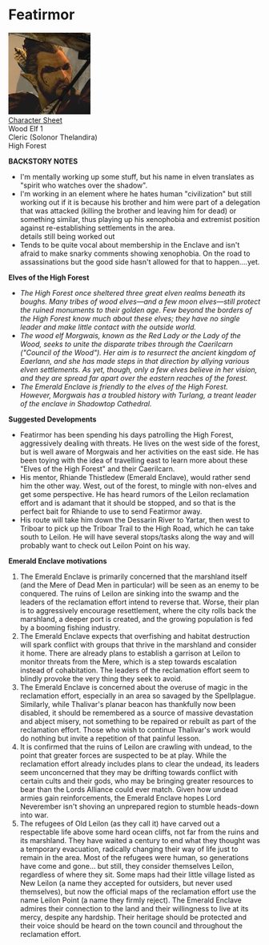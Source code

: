 # Featirmor

[![](images/1581111423-80142407[1].jpeg)  
Character Sheet](https://www.dndbeyond.com/characters/80142407/eMxUt4)  
Wood Elf 1  
Cleric (Solonor Thelandira)  
High Forest  

**BACKSTORY NOTES**  
- I'm mentally working up some  stuff, but his name in elven translates as "spirit who watches over the shadow".  
- I'm working in an element where he hates human "civilization" but still working out if it is because his brother and him were part of a delegation that was attacked (killing the brother and leaving him for dead) or something similar, thus playing up his xenophobia and extremist position against re-establishing settlements in the area.  
details still being worked out  
- Tends to be quite vocal about membership in the Enclave and isn't afraid to make snarky comments showing xenophobia. On the road to assassinations but the good side hasn't allowed for that to happen....yet.  

**Elves of the High Forest**  
- _The High Forest once sheltered three great elven realms beneath its boughs. Many tribes of wood elves—and a few moon elves—still protect the ruined monuments to their golden age. Few beyond the borders of the High Forest know much about these elves; they have no single leader and make little contact with the outside world._  
- _The wood elf Morgwais, known as the Red Lady or the Lady of the Wood, seeks to unite the disparate tribes through the Caerilcarn ("Council of the Wood"). Her aim is to resurrect the ancient kingdom of Eaerlann, and she has made steps in that direction by allying various elven settlements. As yet, though, only a few elves believe in her vision, and they are spread far apart over the eastern reaches of the forest._  
- _The Emerald Enclave is friendly to the elves of the High Forest. However, Morgwais has a troubled history with Turlang, a treant leader of the enclave in Shadowtop Cathedral._  

**Suggested Developments**
- Featirmor has been spending his days patrolling the High Forest, aggressively dealing with threats. He lives on the west side of the forest, but is well aware of Morgwais and her activities on the east side. He has been toying with the idea of travelling east to learn more about these "Elves of the High Forest" and their Caerilcarn.
- His mentor, Rhiande Thistledew (Emerald Enclave), would rather send him the other way. West, out of the forest, to mingle with non-elves and get some perspective. He has heard rumors of the Leilon reclamation effort and is adamant that it should be stopped, and so that is the perfect bait for Rhiande to use to send Featirmor away.
- His route will take him down the Dessarin River to Yartar, then west to Triboar to pick up the Triboar Trail to the High Road, which he can take south to Leilon. He will have several stops/tasks along the way and will probably want to check out Leilon Point on his way.

**Emerald Enclave motivations**
1) The Emerald Enclave is primarily concerned that the marshland itself (and the Mere of Dead Men in particular) will be seen as an enemy to be conquered. The ruins of Leilon are sinking into the swamp and the leaders of the reclamation effort intend to reverse that. Worse, their plan is to aggressively encourage resettlement, where the city rolls back the marshland, a deeper port is created, and the growing population is fed by a booming fishing industry.  
2) The Emerald Enclave expects that overfishing and habitat destruction will spark conflict with groups that thrive in the marshland and consider it home. There are already plans to establish a garrison at Leilon to monitor threats from the Mere, which is a step towards escalation instead of cohabitation. The leaders of the reclamation effort seem to blindly provoke the very thing they seek to avoid.   
3) The Emerald Enclave is concerned about the overuse of magic in the reclamation effort, especially in an area so savaged by the Spellplague. Similarly, while Thalivar's planar beacon has thankfully now been disabled, it should be remembered as a source of massive devastation and abject misery, not something to be repaired or rebuilt as part of the reclamation effort. Those who wish to continue Thalivar's work would do nothing but invite a repetition of that painful lesson.  
4) It is confirmed that the ruins of Leilon are crawling with undead, to the point that greater forces are suspected to be at play. While the reclamation effort already includes plans to clear the undead, its leaders seem unconcerned that they may be drifting towards conflict with certain cults and their gods, who may be bringing greater resources to bear than the Lords Alliance could ever match. Given how undead armies gain reinforcements, the Emerald Enclave hopes Lord Neverember isn't shoving an unprepared region to stumble heads-down into war.  
5) The refugees of Old Leilon (as they call it) have carved out a respectable life above some hard ocean cliffs, not far from the ruins and its marshland. They have waited a century to end what they thought was a temporary evacuation, radically changing their way of life just to remain in the area. Most of the refugees were human, so generations have come and gone... but still, they consider themselves Leilon, regardless of where they sit. Some maps had their little village listed as New Leilon (a name they accepted for outsiders, but never used themselves), but now the official maps of the reclamation effort use the name Leilon Point (a name they firmly reject). The Emerald Enclave admires their connection to the land and their willingness to live at its mercy, despite any hardship. Their heritage should be protected and their voice should be heard on the town council and throughout the reclamation effort.  
